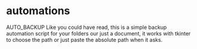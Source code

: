 # automations
AUTO_BACKUP
Like you could have read, this is a simple backup automation script for your folders our just a document, 
it works with tkinter to choose the path or just paste the absolute path when it asks.
